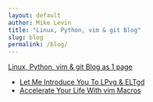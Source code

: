 ```yaml
---
layout: default
author: Mike Levin
title: "Linux, Python, vim & git Blog"
slug: blog
permalink: /blog/
---
```


[Linux, Python, vim & git Blog as 1 page](/journal/)



- [Let Me Introduce You To LPvg & ELTgd](/blog/let-me-introduce-you-to-lpvg-eltgd/)
- [Accelerate Your Life With vim Macros](/blog/accelerate-your-life-with-vim-macros/)